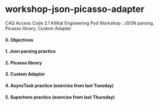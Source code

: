 # workshop-json-picasso-adapter
C4Q Access Code 2.1 KitKat Engineering Pod Workshop : JSON parsing, Picasso library, Custom Adapter

#### 0. Objectives

#### 1. Json parsing practice

#### 2. Picasso library

#### 3. Custom Adapter

#### 4. AsyncTask practice (exercise from last Tuesday)

#### 5. Superhero practice (exercise from last Thursday)

